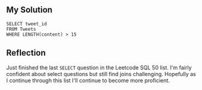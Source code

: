 ## My Solution

```
SELECT tweet_id
FROM Tweets
WHERE LENGTH(content) > 15
```

## Reflection

Just finished the last `SELECT` question in the Leetcode SQL 50 list. I'm fairly confident about select questions but still find joins challenging. Hopefully as I continue through this list I'll continue to become more proficient.
